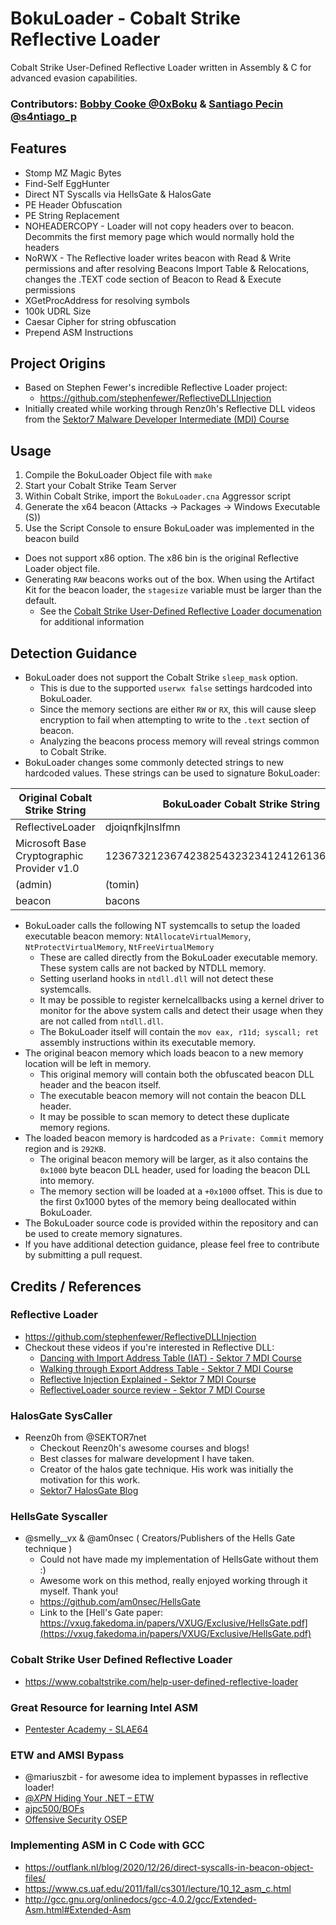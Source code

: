 # BokuLoader - Cobalt Strike Reflective Loader
Cobalt Strike User-Defined Reflective Loader written in Assembly & C for advanced evasion capabilities.

### Contributors: [Bobby Cooke @0xBoku](https://twitter.com/0xBoku) & [Santiago Pecin @s4ntiago_p](https://twitter.com/s4ntiago_p) 

## Features
+ Stomp MZ Magic Bytes
+ Find-Self EggHunter
+ Direct NT Syscalls via HellsGate & HalosGate
+ PE Header Obfuscation
+ PE String Replacement
+ NOHEADERCOPY - Loader will not copy headers over to beacon. Decommits the first memory page which would normally hold the headers
+ NoRWX -  The Reflective loader writes beacon with Read & Write permissions and after resolving Beacons Import Table & Relocations, changes the .TEXT code section of Beacon to Read & Execute permissions 
+ XGetProcAddress for resolving symbols
+ 100k UDRL Size
+ Caesar Cipher for string obfuscation
+ Prepend ASM Instructions

## Project Origins
+ Based on Stephen Fewer's incredible Reflective Loader project: 
  + https://github.com/stephenfewer/ReflectiveDLLInjection
+ Initially created while working through Renz0h's Reflective DLL videos from the [Sektor7 Malware Developer Intermediate (MDI) Course](https://institute.sektor7.net/courses/rto-maldev-intermediate/) 

## Usage
1. Compile the BokuLoader Object file with `make`
2. Start your Cobalt Strike Team Server
3. Within Cobalt Strike, import the `BokuLoader.cna` Aggressor script
4. Generate the x64 beacon (Attacks -> Packages -> Windows Executable (S))
5. Use the Script Console to ensure BokuLoader was implemented in the beacon build
+ Does not support x86 option. The x86 bin is the original Reflective Loader object file.  
+ Generating `RAW` beacons works out of the box. When using the Artifact Kit for the beacon loader, the `stagesize` variable must be larger than the default.
  + See the [Cobalt Strike User-Defined Reflective Loader documenation](https://hstechdocs.helpsystems.com/manuals/cobaltstrike/current/userguide/content/topics/malleable-c2-extend_user-defined-rdll.htm) for additional information

## Detection Guidance
+ BokuLoader does not support the Cobalt Strike `sleep_mask` option.
  + This is due to the supported `userwx false` settings hardcoded into BokuLoader.
  + Since the memory sections are either `RW` or `RX`, this will cause sleep encryption to fail when attempting to write to the `.text` section of beacon.
  + Analyzing the beacons process memory will reveal strings common to Cobalt Strike.
+ BokuLoader changes some commonly detected strings to new hardcoded values. These strings can be used to signature BokuLoader:

|Original Cobalt Strike String|BokuLoader Cobalt Strike String|
|------------------------------|---------------------------------|
|ReflectiveLoader|djoiqnfkjlnslfmn|
|Microsoft Base Cryptographic Provider v1.0|12367321236742382543232341241261363163151d|
|(admin)|(tomin)|
|beacon|bacons|
+ BokuLoader calls the following NT systemcalls to setup the loaded executable beacon memory: `NtAllocateVirtualMemory`, `NtProtectVirtualMemory`, `NtFreeVirtualMemory`
  + These are called directly from the BokuLoader executable memory. These system calls are not backed by NTDLL memory.
  + Setting userland hooks in `ntdll.dll` will not detect these systemcalls.
  + It may be possible to register kernelcallbacks using a kernel driver to monitor for the above system calls and detect their usage when they are not called from `ntdll.dll`.
  + The BokuLoader itself will contain the `mov eax, r11d; syscall; ret` assembly instructions within its executable memory.
+ The original beacon memory which loads beacon to a new memory location will be left in memory.
  + This original memory will contain both the obfuscated beacon DLL header and the beacon itself.
  + The executable beacon memory will not contain the beacon DLL header.
  + It may be possible to scan memory to detect these duplicate memory regions.
+ The loaded beacon memory is hardcoded as a `Private: Commit` memory region and is `292KB`.
  + The original beacon memory will be larger, as it also contains the `0x1000` byte beacon DLL header, used for loading the beacon DLL into memory.
  + The memory section will be loaded at a `+0x1000` offset. This is due to the first 0x1000 bytes of the memory being deallocated within BokuLoader.
+ The BokuLoader source code is provided within the repository and can be used to create memory signatures.
+ If you have additional detection guidance, please feel free to contribute by submitting a pull request. 
  

## Credits / References
### Reflective Loader
+ https://github.com/stephenfewer/ReflectiveDLLInjection
+ Checkout these videos if you're interested in Reflective DLL:  
  + [Dancing with Import Address Table (IAT) - Sektor 7 MDI Course](https://institute.sektor7.net/courses/rto-maldev-intermediate/463262-pe-madness/1435207-dancing-with-iat)
  + [Walking through Export Address Table - Sektor 7 MDI Course](https://institute.sektor7.net/courses/rto-maldev-intermediate/463262-pe-madness/1435189-walking-through-export-address-table)
  + [Reflective Injection Explained - Sektor 7 MDI Course](https://institute.sektor7.net/courses/rto-maldev-intermediate/463258-reflective-dlls/1435355-reflective-injection-explained)
  + [ReflectiveLoader source review - Sektor 7 MDI Course](https://institute.sektor7.net/courses/rto-maldev-intermediate/463258-reflective-dlls/1435383-reflectiveloader-source-review)
### HalosGate SysCaller
+ Reenz0h from @SEKTOR7net
  + Checkout Reenz0h's awesome courses and blogs!
  + Best classes for malware development I have taken.
  + Creator of the halos gate technique. His work was initially the motivation for this work.
  + [Sektor7 HalosGate Blog](https://blog.sektor7.net/#!res/2021/halosgate.md)
### HellsGate Syscaller
+ @smelly__vx & @am0nsec ( Creators/Publishers of the Hells Gate technique )
  + Could not have made my implementation of HellsGate without them :)
  + Awesome work on this method, really enjoyed working through it myself. Thank you!
  + https://github.com/am0nsec/HellsGate 
  + Link to the [Hell's Gate paper: https://vxug.fakedoma.in/papers/VXUG/Exclusive/HellsGate.pdf](https://vxug.fakedoma.in/papers/VXUG/Exclusive/HellsGate.pdf)
### Cobalt Strike User Defined Reflective Loader
+ https://www.cobaltstrike.com/help-user-defined-reflective-loader
### Great Resource for learning Intel ASM
+ [Pentester Academy - SLAE64](https://www.pentesteracademy.com/course?id=7)
### ETW and AMSI Bypass 
+ @mariuszbit - for awesome idea to implement bypasses in reflective loader!
+ [@_XPN_ Hiding Your .NET – ETW](https://www.mdsec.co.uk/2020/03/hiding-your-net-etw/)
+ [ajpc500/BOFs](https://github.com/ajpc500/BOFs/)
+ [Offensive Security OSEP](https://www.offensive-security.com/pen300-osep/)
### Implementing ASM in C Code with GCC
+ https://outflank.nl/blog/2020/12/26/direct-syscalls-in-beacon-object-files/
+ https://www.cs.uaf.edu/2011/fall/cs301/lecture/10_12_asm_c.html
+ http://gcc.gnu.org/onlinedocs/gcc-4.0.2/gcc/Extended-Asm.html#Extended-Asm
